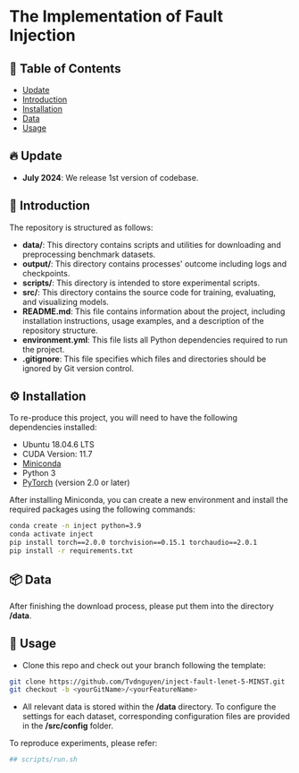 # The Implementation of Fault Injection

## 📑 Table of Contents

- [Update](#update)
- [Introduction](#introduction)
- [Installation](#installation)
- [Data](#data)
- [Usage](#usage)

## 🔥 Update
- **July 2024**: We release 1st version of codebase.

## 📍 Introduction

The repository is structured as follows:

- **data/**: This directory contains scripts and utilities for downloading and preprocessing benchmark datasets.
- **output/**: This directory contains processes' outcome including logs and checkpoints.
- **scripts/**: This directory is intended to store experimental scripts.
- **src/**: This directory contains the source code for training, evaluating, and visualizing models.
- **README.md**: This file contains information about the project, including installation instructions, usage examples, and a description of the repository structure.
- **environment.yml**: This file lists all Python dependencies required to run the project.
- **.gitignore**: This file specifies which files and directories should be ignored by Git version control.

## ⚙️ Installation

To re-produce this project, you will need to have the following dependencies installed:
- Ubuntu 18.04.6 LTS
- CUDA Version: 11.7
- [Miniconda](https://docs.conda.io/en/latest/miniconda.html)
- Python 3
- [PyTorch](https://pytorch.org/) (version 2.0 or later)

After installing Miniconda, you can create a new environment and install the required packages using the following commands:

```bash
conda create -n inject python=3.9
conda activate inject
pip install torch==2.0.0 torchvision==0.15.1 torchaudio==2.0.1
pip install -r requirements.txt
```

## 📦 Data

After finishing the download process, please put them into the directory **/data**.

## 👾 Usage

- Clone this repo and check out your branch following the template:

```bash
git clone https://github.com/Tvdnguyen/inject-fault-lenet-5-MINST.git
git checkout -b <yourGitName>/<yourFeatureName>
```

- All relevant data is stored within the **/data** directory. To configure the settings for each dataset, corresponding configuration files are provided in the **/src/config** folder.

To reproduce experiments, please refer:
```bash
## scripts/run.sh

```